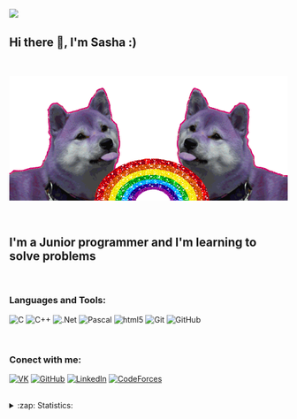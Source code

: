 ![](https://komarev.com/ghpvc/?username=davidkoo1&color=green)
## Hi there 👋, I'm Sasha :)

<br />

[![Header](https://github.com/davidkoo1/davidkoo1/blob/main/assets/dogs-png-gif.gif)](https://github.com/davidkoo1)

<br />

## I'm a Junior programmer and I'm learning to solve problems
<p>

</p>

<br />

### Languages and Tools:
![C](https://img.shields.io/badge/-Leanguage-808080?style=for-the-badge&logo=C&logoColor=)
![C++](https://img.shields.io/badge/-C++-blue?style=for-the-badge&logo=C%2b%2b&logoColor=)
![.Net](https://img.shields.io/badge/-C%23/framework-090909?style=for-the-badge&logo=.net&logoColor=white)
![Pascal](https://img.shields.io/badge/pascal-abc-pink?style=flat&&labelColor=green)
![html5](https://img.shields.io/badge/-HTML-white?style=flat&logo=HTML5&logoColor=red)
![Git](https://img.shields.io/badge/-Git-yellow?style=flat&logo=Git&logoColor=red)
![GitHub](https://img.shields.io/badge/-GitHub-black?style=flat&?&logo=GitHub&logoColor=white)

<br />

### Conect with me:

[![VK](https://img.shields.io/badge/-VKONTAKTE-090909?style=for-the-badge&logo=VK)](https://vk.com/alexandrdavid)
[![GitHub](https://img.shields.io/badge/-GitHub-090909?style=for-the-badge&logo=GitHub)](https://github.com/davidkoo1)
[![LinkedIn](https://img.shields.io/badge/-LinkedIn-090909?style=for-the-badge&logo=linkedin&logoColor=blue)](https://www.linkedin.com/in/alexander-david-494a2a1b2/)
[![CodeForces](https://img.shields.io/badge/-CodeForces-white?style=social&logo=CodeForces&logoColor=yellow)](https://codeforces.com/profile/adavid)

<br />

<details>
    <summary>:zap: Statistics:</summary>
    <img align="center" alt = "codeSTACKr's GitHub stats" src ="https://github-readme-stats.vercel.app/api?username=davidkoo1&show_icons=true&theme=radical" />

<br>
<br />

<img align="center" alt = "codeSTACKr's GitHub stats" src ="https://github-readme-stats.vercel.app/api/top-langs/?username=davidkoo1&layout=compact" />

</details>